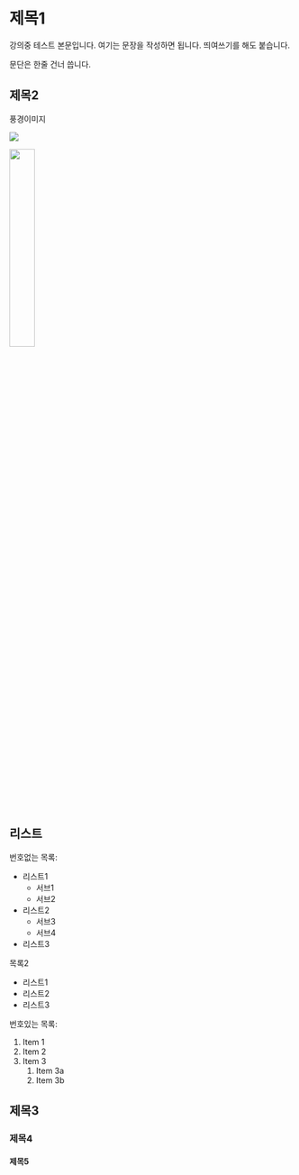 # 제목1

강의중 테스트 본문입니다. 여기는 문장을 작성하면 됩니다.
띄여쓰기를 해도 붙습니다.

문단은 한줄 건너 씁니다.

## 제목2

풍경이미지

![](https://search.pstatic.net/common/?src=http%3A%2F%2Fblogfiles.naver.net%2FMjAyMTA1MDhfMjAw%2FMDAxNjIwNDM2MDU5NTE2.Cnx3ipzQYqGen7_UO7d89t5VmniLTrC9ji0cKd2cVMcg.mSfTiTXUQYBVdZ4bJZu5rmDh_LB38yOPAWDf6zW9CI4g.JPEG.iamacookie%2FIMG_2605.JPG&type=a340)

<img src="https://search.pstatic.net/common/?src=http%3A%2F%2Fblogfiles.naver.net%2FMjAyMTA1MDhfMjAw%2FMDAxNjIwNDM2MDU5NTE2.Cnx3ipzQYqGen7_UO7d89t5VmniLTrC9ji0cKd2cVMcg.mSfTiTXUQYBVdZ4bJZu5rmDh_LB38yOPAWDf6zW9CI4g.JPEG.iamacookie%2FIMG_2605.JPG&type=a340"
width="30%">



## 리스트

번호없는 목록:
- 리스트1
    - 서브1
    - 서브2  
- 리스트2
    - 서브3
    - 서브4
- 리스트3

목록2
+ 리스트1
+ 리스트2
+ 리스트3

번호있는 목록:
1. Item 1
1. Item 2
1. Item 3
   1. Item 3a
   1. Item 3b
## 제목3



### 제목4

#### 제목5

